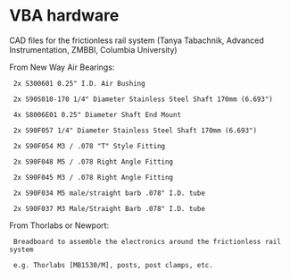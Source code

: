 # VBA hardware

CAD files for the frictionless rail system (Tanya Tabachnik, Advanced Instrumentation, ZMBBI, Columbia University)


From New Way Air Bearings:

     2x S300601 0.25" I.D. Air Bushing

     2x S90S010-170 1/4" Diameter Stainless Steel Shaft 170mm (6.693")

     4x S8006E01 0.25" Diameter Shaft End Mount

     2x S90F057 1/4" Diameter Stainless Steel Shaft 170mm (6.693")

     2x S90F054 M3 / .078 "T" Style Fitting

     2x S90F048 M5 / .078 Right Angle Fitting

     2x S90F045 M3 / .078 Right Angle Fitting

     2x S90F034 M5 male/straight barb .078" I.D. tube

     2x S90F037 M3 Male/Straight Barb .078" I.D. tube


From Thorlabs or Newport:

     Breadboard to assemble the electronics around the frictionless rail system

     e.g. Thorlabs [MB1530/M], posts, post clamps, etc.